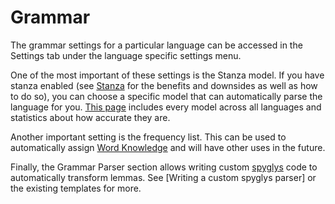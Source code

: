 # Grammar

The grammar settings for a particular language can be accessed in the Settings tab under the language specific settings menu.

One of the most important of these settings is the Stanza model.
If you have stanza enabled (see [Stanza](stanza.md) for the benefits and downsides as well as how to do so), you can choose a specific model that can automatically parse the language for you.
[This page](https://stanfordnlp.github.io/stanza/performance.html) includes every model across all languages and statistics about how accurate they are.

Another important setting is the frequency list. This can be used to automatically assign [Word Knowledge](word_knowledge.md) and will have other uses in the future.

Finally, the Grammar Parser section allows writing custom [spyglys](https://github.com/BrewingWeasel/spyglys) code to automatically transform lemmas. See [Writing a custom spyglys parser] or the existing templates for more.
